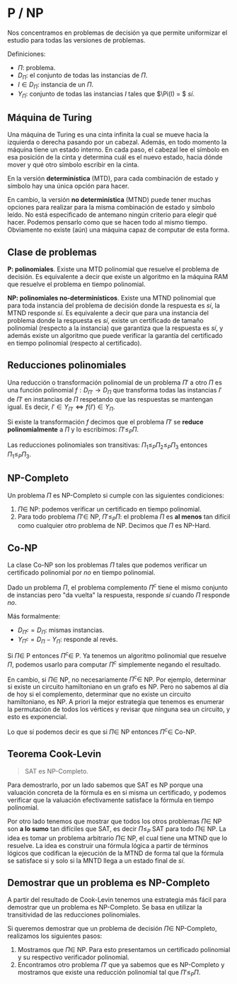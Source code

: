 # P / NP

Nos concentramos en problemas de decisión ya que permite uniformizar el estudio para todas las versiones de problemas.

Definiciones:

- $\Pi$: problema.
- $D_\Pi$: el conjunto de todas las instancias de $\Pi$.
- $I \in D_\Pi$: instancia de un $\Pi$.
- $Y_\Pi$: conjunto de todas las instancias $I$ tales que $\Pi(I) = $ *sí*.

## Máquina de Turing

Una máquina de Turing es una cinta infinita la cual se mueve hacia la izquierda o derecha pasando por un cabezal. Además, en todo momento la máquina tiene un estado interno. En cada paso, el cabezal lee el símbolo en esa posición de la cinta y determina cuál es el nuevo estado, hacia dónde mover y qué otro símbolo escribir en la cinta.

En la versión **determinística** (MTD), para cada combinación de estado y símbolo hay una única opción para hacer.

En cambio, la versión **no determinística** (MTND) puede tener muchas opciones para realizar para la misma combinación de estado y símbolo leído. No está especificado de antemano ningún criterio para elegir qué hacer. Podemos pensarlo como que se hacen todo al mismo tiempo. Obviamente no existe (aún) una máquina capaz de computar de esta forma.

## Clase de problemas

**P: polinomiales**. Existe una MTD polinomial que resuelve el problema de decisión. Es equivalente a decir que existe un algoritmo en la máquina RAM que resuelve el problema en tiempo polinomial.

**NP: polinomiales no-determinísticos**. Existe una MTND polinomial que para toda instancia del problema de decisión donde la respuesta es *sí*, la MTND responde *sí*. Es equivalente a decir que para una instancia del problema donde la respuesta es *sí*, existe un certificado de tamaño polinomial (respecto a la instancia) que garantiza que la respuesta es *sí*, y además existe un algoritmo que puede verificar la garantía del certificado en tiempo polinomial (respecto al certificado).

## Reducciones polinomiales

Una reducción o transformación polinomial de un problema $\Pi'$ a otro $\Pi$ es una función polinomial $f: D_{\Pi'} \rightarrow D_\Pi$ que transforma todas las instancias $I'$ de $\Pi'$ en instancias de $\Pi$ respetando que las respuestas se mantengan igual. Es decir, $I' \in Y_{\Pi'} \iff f(I') \in Y_\Pi$.

Si existe la transformación $f$ decimos que el problema $\Pi'$ se **reduce polinomialmente** a $\Pi$ y lo escribimos: $\Pi' \leq_P \Pi$.

Las reducciones polinomiales son transitivas: $\Pi_1 \leq_P \Pi_2 \leq_P \Pi_3$ entonces $\Pi_1 \leq_P \Pi_3$.

## NP-Completo

Un problema $\Pi$ es NP-Completo si cumple con las siguientes condiciones:

1. $\Pi \in$ NP: podemos verificar un certificado en tiempo polinomial.
2. Para todo problema $\Pi' \in$ NP, $\Pi' \leq_P \Pi$: el problema $\Pi$ es **al menos** tan difícil como cualquier otro problema de NP. Decimos que $\Pi$ es NP-Hard.

## Co-NP

La clase Co-NP son los problemas $\Pi$ tales que podemos verificar un certificado polinomial por *no* en tiempo polinomial.

Dado un problema $\Pi$, el problema complemento $\Pi^c$ tiene el mismo conjunto de instancias pero "da vuelta" la respuesta, responde *sí* cuando $\Pi$ responde *no*.

Más formalmente:
- $D_{\Pi^c} = D_\Pi$: mismas instancias.
- $Y_{\Pi^c} = D_\Pi - Y_\Pi$: responde al revés.

Si $\Pi \in$ P entonces $\Pi^c \in$ P. Ya tenemos un algoritmo polinomial que resuelve $\Pi$, podemos usarlo para computar $\Pi^c$ simplemente negando el resultado.

En cambio, si $\Pi \in$ NP, no necesariamente $\Pi^c \in$ NP. Por ejemplo, determinar si existe un circuito hamiltoniano en un grafo es NP. Pero no sabemos al día de hoy si el complemento, determinar que no existe un circuito hamiltoniano, es NP. A priori la mejor estrategia que tenemos es enumerar la permutación de todos los vértices y revisar que ninguna sea un circuito, y esto es exponencial.

Lo que sí podemos decir es que si $\Pi \in$ NP entonces $\Pi^c \in$ Co-NP.

## Teorema Cook-Levin

> SAT es NP-Completo.

Para demostrarlo, por un lado sabemos que SAT es NP porque una valuación concreta de la fórmula es en si misma un certificado, y podemos verificar que la valuación efectivamente satisface la fórmula en tiempo polinomial.

Por otro lado tenemos que mostrar que todos los otros problemas $\Pi \in$ NP son **a lo sumo** tan difíciles que SAT, es decir $\Pi \leq_P$ SAT para todo $\Pi \in$ NP. La idea es tomar un problema arbitrario $\Pi \in$ NP, el cual tiene una MTND que lo resuelve. La idea es construir una fórmula lógica a partir de términos lógicos que codifican la ejecución de la MTND de forma tal que la fórmula se satisface si y solo si la MNTD llega a un estado final de *sí*.

## Demostrar que un problema es NP-Completo

A partir del resultado de Cook-Levin tenemos una estrategia más fácil para demostrar que un problema es NP-Completo. Se basa en utilizar la transitividad de las reducciones polinomiales.

Si queremos demostrar que un problema de decisión $\Pi \in$ NP-Completo, realizamos los siguientes pasos:

1. Mostramos que $\Pi \in$ NP. Para esto presentamos un certificado polinomial y su respectivo verificador polinomial.
2. Encontramos otro problema $\Pi'$ que ya sabemos que es NP-Completo y mostramos que existe una reducción polinomial tal que $\Pi' \leq_P \Pi$.
